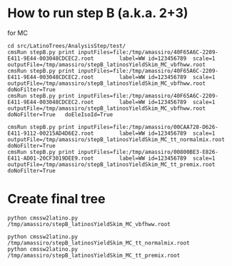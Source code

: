 How to run step B (a.k.a. 2+3)
====

for MC

    cd src/LatinoTrees/AnalysisStep/test/
    cmsRun stepB.py print inputFiles=file:/tmp/amassiro/40F65A6C-2209-E411-9E44-003048CDCEC2.root        label=WW id=123456789  scale=1 outputFile=/tmp/amassiro/stepB_latinosYieldSkim_MC_vbfhww.root
    cmsRun stepB.py print inputFiles=file:/tmp/amassiro/40F65A6C-2209-E411-9E44-003048CDCEC2.root        label=WW id=123456789  scale=1 outputFile=/tmp/amassiro/stepB_latinosYieldSkim_MC_vbfhww.root               doNoFilter=True
    cmsRun stepB.py print inputFiles=file:/tmp/amassiro/40F65A6C-2209-E411-9E44-003048CDCEC2.root        label=WW id=123456789  scale=1 outputFile=/tmp/amassiro/stepB_latinosYieldSkim_MC_vbfhww.root               doNoFilter=True   doEleIsoId=True

    cmsRun stepB.py print inputFiles=file:/tmp/amassiro/00CAA728-D626-E411-9112-00215AD4D6E2.root        label=WW id=123456789  scale=1 outputFile=/tmp/amassiro/stepB_latinosYieldSkim_MC_tt_normalmix.root       doNoFilter=True
    cmsRun stepB.py print inputFiles=file:/tmp/amassiro/00800BE3-E826-E411-AD01-20CF3019DEE9.root        label=WW id=123456789  scale=1 outputFile=/tmp/amassiro/stepB_latinosYieldSkim_MC_tt_premix.root          doNoFilter=True


Create final tree
====

    python cmssw2latino.py   /tmp/amassiro/stepB_latinosYieldSkim_MC_vbfhww.root

    python cmssw2latino.py   /tmp/amassiro/stepB_latinosYieldSkim_MC_tt_normalmix.root
    python cmssw2latino.py   /tmp/amassiro/stepB_latinosYieldSkim_MC_tt_premix.root

